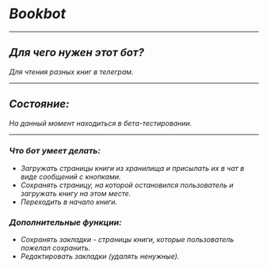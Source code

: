 # *Bookbot*
___
## *Для чего нужен этот бот?*

*Для чтения разных книг в телеграм.*
___
## *Состояние:*

*На данный момент находиться в бета-тестировании.*
___
### *Что бот умеет делать:*
+ *Загружать страницы книги из хранилища и присылать их в чат в виде сообщений с кнопками.* 
+ *Сохранять страницу, на которой остановился пользователь и загружать книгу на этом месте.*
+ *Переходить в начало книги.*
### *Дополнительные функции:*
+ *Сохранять закладки - страницы книги, которые пользователь пожелал сохранить.*
+ *Редактировать закладки (удалять ненужные).*